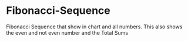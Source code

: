 # Fibonacci-Sequence
Fibonacci Sequence that show in chart and all numbers. This also shows the even and not even number and the Total Sums
